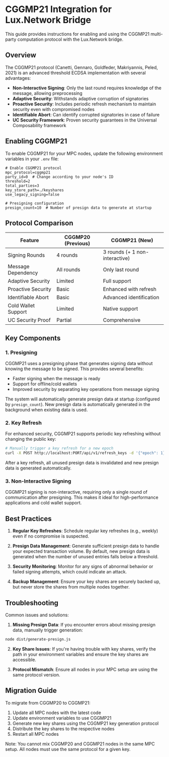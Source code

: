 # CGGMP21 Integration for Lux.Network Bridge

This guide provides instructions for enabling and using the CGGMP21 multi-party computation protocol with the Lux.Network bridge.

## Overview

The CGGMP21 protocol (Canetti, Gennaro, Goldfeder, Makriyannis, Peled, 2021) is an advanced threshold ECDSA implementation with several advantages:

- **Non-Interactive Signing**: Only the last round requires knowledge of the message, allowing preprocessing
- **Adaptive Security**: Withstands adaptive corruption of signatories
- **Proactive Security**: Includes periodic refresh mechanism to maintain security even with compromised nodes
- **Identifiable Abort**: Can identify corrupted signatories in case of failure
- **UC Security Framework**: Proven security guarantees in the Universal Composability framework

## Enabling CGGMP21

To enable CGGMP21 for your MPC nodes, update the following environment variables in your `.env` file:

```
# Enable CGGMP21 protocol
mpc_protocol=cggmp21
party_id=0  # Change according to your node's ID
threshold=2
total_parties=3
key_store_path=./keyshares
use_legacy_signing=false

# Presigning configuration
presign_count=10  # Number of presign data to generate at startup
```

## Protocol Comparison

| Feature | CGGMP20 (Previous) | CGGMP21 (New) |
|---------|-------------------|-------------------|
| Signing Rounds | 4 rounds | 3 rounds (+ 1 non-interactive) |
| Message Dependency | All rounds | Only last round |
| Adaptive Security | Limited | Full support |
| Proactive Security | Basic | Enhanced with refresh |
| Identifiable Abort | Basic | Advanced identification |
| Cold Wallet Support | Limited | Native support |
| UC Security Proof | Partial | Comprehensive |

## Key Components

### 1. Presigning

CGGMP21 uses a presigning phase that generates signing data without knowing the message to be signed. This provides several benefits:

- Faster signing when the message is ready
- Support for offline/cold wallets
- Improved security by separating key operations from message signing

The system will automatically generate presign data at startup (configured by `presign_count`). New presign data is automatically generated in the background when existing data is used.

### 2. Key Refresh

For enhanced security, CGGMP21 supports periodic key refreshing without changing the public key:

```bash
# Manually trigger a key refresh for a new epoch
curl -X POST http://localhost:PORT/api/v1/refresh_keys -d '{"epoch": 1}'
```

After a key refresh, all unused presign data is invalidated and new presign data is generated automatically.

### 3. Non-Interactive Signing

CGGMP21 signing is non-interactive, requiring only a single round of communication after presigning. This makes it ideal for high-performance applications and cold wallet support.

## Best Practices

1. **Regular Key Refreshes**: Schedule regular key refreshes (e.g., weekly) even if no compromise is suspected.

2. **Presign Data Management**: Generate sufficient presign data to handle your expected transaction volume. By default, new presign data is generated when the number of unused entries falls below a threshold.

3. **Security Monitoring**: Monitor for any signs of abnormal behavior or failed signing attempts, which could indicate an attack.

4. **Backup Management**: Ensure your key shares are securely backed up, but never store the shares from multiple nodes together.

## Troubleshooting

Common issues and solutions:

1. **Missing Presign Data**: If you encounter errors about missing presign data, manually trigger generation:

```bash
node dist/generate-presign.js
```

2. **Key Share Issues**: If you're having trouble with key shares, verify the path in your environment variables and ensure the key shares are accessible.

3. **Protocol Mismatch**: Ensure all nodes in your MPC setup are using the same protocol version.

## Migration Guide

To migrate from CGGMP20 to CGGMP21:

1. Update all MPC nodes with the latest code
2. Update environment variables to use CGGMP21
3. Generate new key shares using the CGGMP21 key generation protocol
4. Distribute the key shares to the respective nodes
5. Restart all MPC nodes

Note: You cannot mix CGGMP20 and CGGMP21 nodes in the same MPC setup. All nodes must use the same protocol for a given key.
